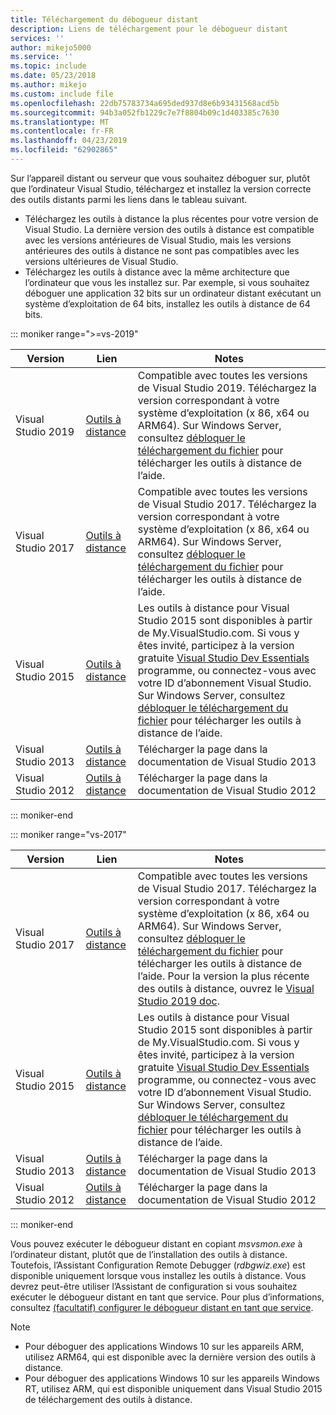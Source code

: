 ```yaml
---
title: Téléchargement du débogueur distant
description: Liens de téléchargement pour le débogueur distant
services: ''
author: mikejo5000
ms.service: ''
ms.topic: include
ms.date: 05/23/2018
ms.author: mikejo
ms.custom: include file
ms.openlocfilehash: 22db75783734a695ded937d8e6b93431568acd5b
ms.sourcegitcommit: 94b3a052fb1229c7e7f8804b09c1d403385c7630
ms.translationtype: MT
ms.contentlocale: fr-FR
ms.lasthandoff: 04/23/2019
ms.locfileid: "62902865"
---
```

Sur l’appareil distant ou serveur que vous souhaitez déboguer sur, plutôt que l’ordinateur Visual Studio, téléchargez et installez la version correcte des outils distants parmi les liens dans le tableau suivant.

- Téléchargez les outils à distance la plus récentes pour votre version de Visual Studio. La dernière version des outils à distance est compatible avec les versions antérieures de Visual Studio, mais les versions antérieures des outils à distance ne sont pas compatibles avec les versions ultérieures de Visual Studio.
- Téléchargez les outils à distance avec la même architecture que l’ordinateur que vous les installez sur. Par exemple, si vous souhaitez déboguer une application 32 bits sur un ordinateur distant exécutant un système d’exploitation de 64 bits, installez les outils à distance de 64 bits.

::: moniker range=">=vs-2019"

|Version|Lien|Notes|
|-|-|-|
|Visual Studio 2019|[Outils à distance](https://visualstudio.microsoft.com/downloads/?q=remote+tools#remote-tools-for-visual-studio-2019)|Compatible avec toutes les versions de Visual Studio 2019. Téléchargez la version correspondant à votre système d’exploitation (x 86, x64 ou ARM64). Sur Windows Server, consultez [débloquer le téléchargement du fichier](../../debugger/remote-debugging-unblock-file-download.md) pour télécharger les outils à distance de l’aide.|
|Visual Studio 2017|[Outils à distance](https://my.visualstudio.com/Downloads?q=remote%20tools%20visual%20studio%202017)|Compatible avec toutes les versions de Visual Studio 2017. Téléchargez la version correspondant à votre système d’exploitation (x 86, x64 ou ARM64). Sur Windows Server, consultez [débloquer le téléchargement du fichier](../../debugger/remote-debugging-unblock-file-download.md) pour télécharger les outils à distance de l’aide.|
|Visual Studio 2015|[Outils à distance](https://my.visualstudio.com/Downloads?q=remote%20tools%20visual%20studio%202015)|Les outils à distance pour Visual Studio 2015 sont disponibles à partir de My.VisualStudio.com. Si vous y êtes invité, participez à la version gratuite [Visual Studio Dev Essentials](https://visualstudio.microsoft.com/dev-essentials/) programme, ou connectez-vous avec votre ID d’abonnement Visual Studio. Sur Windows Server, consultez [débloquer le téléchargement du fichier](../../debugger/remote-debugging-unblock-file-download.md) pour télécharger les outils à distance de l’aide.|
|Visual Studio 2013|[Outils à distance](/previous-versions/visualstudio/visual-studio-2013/bt727f1t(v=vs.120)#installing-the-remote-tools)|Télécharger la page dans la documentation de Visual Studio 2013|
|Visual Studio 2012|[Outils à distance](/previous-versions/visualstudio/visual-studio-2012/bt727f1t(v=vs.110)#installing-the-remote-tools)|Télécharger la page dans la documentation de Visual Studio 2012|

::: moniker-end

::: moniker range="vs-2017"

|Version|Lien|Notes|
|-|-|-|
|Visual Studio 2017|[Outils à distance](https://my.visualstudio.com/Downloads?q=remote%20tools%20visual%20studio%202017)|Compatible avec toutes les versions de Visual Studio 2017. Téléchargez la version correspondant à votre système d’exploitation (x 86, x64 ou ARM64). Sur Windows Server, consultez [débloquer le téléchargement du fichier](../../debugger/remote-debugging-unblock-file-download.md) pour télécharger les outils à distance de l’aide. Pour la version la plus récente des outils à distance, ouvrez le [Visual Studio 2019 doc](../../debugger/remote-debugging.md?view=vs-2019).|
|Visual Studio 2015|[Outils à distance](https://my.visualstudio.com/Downloads?q=remote%20tools%20visual%20studio%202015)|Les outils à distance pour Visual Studio 2015 sont disponibles à partir de My.VisualStudio.com. Si vous y êtes invité, participez à la version gratuite [Visual Studio Dev Essentials](https://visualstudio.microsoft.com/dev-essentials/) programme, ou connectez-vous avec votre ID d’abonnement Visual Studio. Sur Windows Server, consultez [débloquer le téléchargement du fichier](../../debugger/remote-debugging-unblock-file-download.md) pour télécharger les outils à distance de l’aide.|
|Visual Studio 2013|[Outils à distance](/previous-versions/visualstudio/visual-studio-2013/bt727f1t(v=vs.120)#installing-the-remote-tools)|Télécharger la page dans la documentation de Visual Studio 2013|
|Visual Studio 2012|[Outils à distance](/previous-versions/visualstudio/visual-studio-2012/bt727f1t(v=vs.110)#installing-the-remote-tools)|Télécharger la page dans la documentation de Visual Studio 2012|

::: moniker-end

Vous pouvez exécuter le débogueur distant en copiant *msvsmon.exe* à l’ordinateur distant, plutôt que de l’installation des outils à distance. Toutefois, l’Assistant Configuration Remote Debugger (*rdbgwiz.exe*) est disponible uniquement lorsque vous installez les outils à distance. Vous devrez peut-être utiliser l’Assistant de configuration si vous souhaitez exécuter le débogueur distant en tant que service. Pour plus d’informations, consultez [(facultatif) configurer le débogueur distant en tant que service](../../debugger/remote-debugging.md#bkmk_configureService).

>[!NOTE]
>- Pour déboguer des applications Windows 10 sur les appareils ARM, utilisez ARM64, qui est disponible avec la dernière version des outils à distance.
>- Pour déboguer des applications Windows 10 sur les appareils Windows RT, utilisez ARM, qui est disponible uniquement dans Visual Studio 2015 de téléchargement des outils à distance.

